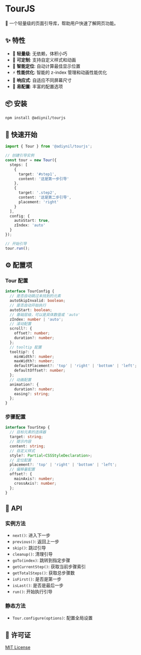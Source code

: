 # TourJS

🎯 一个轻量级的页面引导库，帮助用户快速了解网页功能。

## ✨ 特性

- 🚀 **轻量级**: 无依赖，体积小巧
- 🎨 **可定制**: 支持自定义样式和动画
- 🎯 **智能定位**: 自动计算最佳显示位置
- ⚡️ **性能优化**: 智能的 z-index 管理和动画性能优化
- 📱 **响应式**: 自适应不同屏幕尺寸
- 🔧 **易配置**: 丰富的配置选项

## 📦 安装

```bash
npm install @adiynil/tourjs
```

## 🚀 快速开始

```typescript
import { Tour } from '@adiynil/tourjs';

// 创建引导实例
const tour = new Tour({
  steps: [
    {
      target: '#step1',
      content: '这是第一步引导'
    },
    {
      target: '.step2',
      content: '这是第二步引导',
      placement: 'right'
    }
  ],
  config: {
    autoStart: true,
    zIndex: 'auto'
  }
});

// 开始引导
tour.run();
```

## ⚙️ 配置项

### Tour 配置

```typescript
interface TourConfig {
  // 是否自动跳过未找到的元素
  autoSkipInvalid: boolean;
  // 是否自动开始执行
  autoStart: boolean;
  // 基础层级，可以是具体数值或 'auto'
  zIndex: number | 'auto';
  // 滚动配置
  scroll?: {
    offset?: number;
    duration?: number;
  };
  // tooltip 配置
  tooltip?: {
    minWidth?: number;
    maxWidth?: number;
    defaultPlacement?: 'top' | 'right' | 'bottom' | 'left';
    defaultOffset?: number;
  };
  // 动画配置
  animation?: {
    duration?: number;
    easing?: string;
  };
}
```

### 步骤配置

```typescript
interface TourStep {
  // 目标元素的选择器
  target: string;
  // 提示内容
  content: string;
  // 自定义样式
  style?: Partial<CSSStyleDeclaration>;
  // 定位配置
  placement?: 'top' | 'right' | 'bottom' | 'left';
  // 偏移量配置
  offset?: {
    mainAxis?: number;
    crossAxis?: number;
  };
}
```

## 📖 API

### 实例方法

- `next()`: 进入下一步
- `previous()`: 返回上一步
- `skip()`: 跳过引导
- `cleanup()`: 清理引导
- `goTo(index)`: 跳转到指定步骤
- `getCurrentStep()`: 获取当前步骤索引
- `getTotalSteps()`: 获取总步骤数
- `isFirst()`: 是否是第一步
- `isLast()`: 是否是最后一步
- `run()`: 开始执行引导

### 静态方法

- `Tour.configure(options)`: 配置全局设置

## 📄 许可证

[MIT License](./LICENSE) 